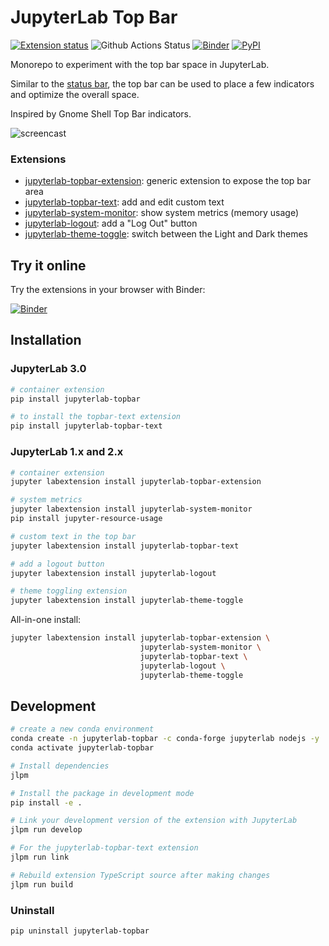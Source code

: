 # JupyterLab Top Bar

[![Extension status](https://img.shields.io/badge/status-ready-success "ready to be used")](https://jupyterlab-contrib.github.io/)
![Github Actions Status](https://github.com/jupyterlab-contrib/jupyterlab-topbar/workflows/Build/badge.svg)
[![Binder](https://mybinder.org/badge_logo.svg)](https://mybinder.org/v2/gh/jupyterlab-contrib/jupyterlab-topbar/main?urlpath=lab)
[![PyPI](https://img.shields.io/pypi/v/jupyterlab-topbar.svg)](https://pypi.org/project/jupyterlab-topbar)

Monorepo to experiment with the top bar space in JupyterLab.

Similar to the [status bar](https://github.com/jupyterlab/jupyterlab/tree/master/packages/statusbar-extension), the top bar can be used to place a few indicators and optimize the overall space.

Inspired by Gnome Shell Top Bar indicators.

![screencast](./doc/screencast.gif)

### Extensions

- [jupyterlab-topbar-extension](./packages/jupyterlab-topbar-extension): generic extension to expose the top bar area
- [jupyterlab-topbar-text](https://github.com/jupyterlab-contrib/jupyterlab-topbar-text): add and edit custom text
- [jupyterlab-system-monitor](https://github.com/jtpio/jupyterlab-system-monitor): show system metrics (memory usage)
- [jupyterlab-logout](https://github.com/jupyterlab-contrib/jupyterlab-logout): add a "Log Out" button
- [jupyterlab-theme-toggle](https://github.com/jtpio/jupyterlab-theme-toggle): switch between the Light and Dark themes

## Try it online

Try the extensions in your browser with Binder:

[![Binder](https://mybinder.org/badge_logo.svg)](https://mybinder.org/v2/gh/jupyterlab-contrib/jupyterlab-topbar/main?urlpath=lab)

## Installation

### JupyterLab 3.0

```bash
# container extension
pip install jupyterlab-topbar

# to install the topbar-text extension
pip install jupyterlab-topbar-text
```

### JupyterLab 1.x and 2.x

```bash
# container extension
jupyter labextension install jupyterlab-topbar-extension

# system metrics
jupyter labextension install jupyterlab-system-monitor
pip install jupyter-resource-usage

# custom text in the top bar
jupyter labextension install jupyterlab-topbar-text

# add a logout button
jupyter labextension install jupyterlab-logout

# theme toggling extension
jupyter labextension install jupyterlab-theme-toggle
```

All-in-one install:

```bash
jupyter labextension install jupyterlab-topbar-extension \
                             jupyterlab-system-monitor \
                             jupyterlab-topbar-text \
                             jupyterlab-logout \
                             jupyterlab-theme-toggle
```

## Development

```bash
# create a new conda environment
conda create -n jupyterlab-topbar -c conda-forge jupyterlab nodejs -y
conda activate jupyterlab-topbar

# Install dependencies
jlpm

# Install the package in development mode
pip install -e .

# Link your development version of the extension with JupyterLab
jlpm run develop

# For the jupyterlab-topbar-text extension
jlpm run link

# Rebuild extension TypeScript source after making changes
jlpm run build
```

### Uninstall

```bash
pip uninstall jupyterlab-topbar
```
